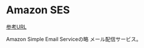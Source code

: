 # Amazon SES
[参考URL](https://j-online.ne.jp/blog/%E3%82%B7%E3%82%B9%E3%83%86%E3%83%A0%E9%96%8B%E7%99%BA/amazon-ses%E3%82%92%E4%BD%BF%E3%81%A3%E3%81%A6%E3%81%BF%E3%81%9F)

Amazon Simple Email Serviceの略
メール配信サービス。

